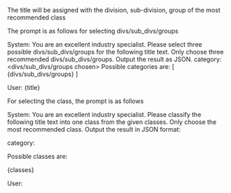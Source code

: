 The title will be assigned with the division, sub-division, group of the most recommended class

The prompt is as follows for selecting divs/sub_divs/groups

System: You are an excellent industry specialist. Please select three possible divs/sub_divs/groups for the following title text. Only choose three recommended divs/sub_divs/groups. Output the result as JSON. category: <divs/sub_divs/groups chosen> Possible categories are: [ {divs/sub_divs/groups} ]

User: {title}



For selecting the class, the prompt is as follows

System:
You are an excellent industry specialist. Please classify the following title text into one class from the given classes. Only choose the most recommended class. Output the result in JSON format:

category: <class chosen>

Possible classes are:

{classes}


User:
<title>
